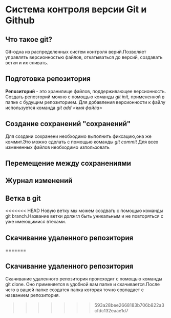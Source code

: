 # Система контроля версии Git и Github

## Что такое git?
Git-одна из распределенных систем контроля верий.Позволяет управлять версионностью файлов, откатываться до версий, создавать ветки и их сливать.


## Подготовка репозитория
**Репозиторий** - это хранилище файлов, поддерживающее версионность.
Создать репозторий можно с помощью команды *git init*, примененной в папке с будущим репозиторием.
Для добавления версионности к файлу используется команда *git add <имя файла>*
## Создание сохранений "сохранений"
Для создани сохранени необходимо выполнить фиксацию,она же коммит.Это можно сделать с помощью команды *git commit*
Для всех измененных файлов необходимо изпользовать
## Перемещение между сохранениями 

## Журнал изменений 

## Ветка в git
<<<<<<< HEAD
Новую ветку мы можем создвать с помощью команды  git branch.Название ветки должгл быть уникальным и не повторяться с уже имеющимися втеками.
## Скачивание удаленного репозитория
=======

## Скачивание удаленного репозитория
Скачивание удаленного репозитория происходит с помощью команды git clone. Оно применяется в удобной вам папке и скачивается.После чего в вашей папке создатся папка которая точно совпадает с названием репозитория.
>>>>>>> 593a28bee2668183b706b822a3cfdc132eaae1d7
